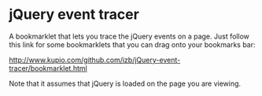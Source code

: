 jQuery event tracer
===================

A bookmarklet that lets you trace the jQuery events on a page. Just follow this link for some bookmarklets that you can drag onto your bookmarks bar:

http://www.kupio.com/github.com/izb/jQuery-event-tracer/bookmarklet.html

Note that it assumes that jQuery is loaded on the page you are viewing.
